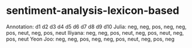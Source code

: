 # sentiment-analysis-lexicon-based

Annotation:    d1    d2    d3   d4   d5    d6   d7     d8   d9     d10
Julia:      neg, neg, pos, neg, neg, pos, neut, neg, pos, neut
Iliyana:    neg, neg, pos, neut, neg, pos, neut, neg, pos, neut
Yeon Joo:   neg, neg, pos, neg, neg, pos, neut, neg, pos, neg
